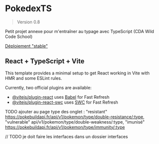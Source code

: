 # PokedexTS

> Version 0.8

Petit projet annexe pour m'entraîner au typage avec TypeScript (CDA Wild Code School)

[Déploiement "stable"](https://pokedex-ts-try.vercel.app/)


## React + TypeScript + Vite

This template provides a minimal setup to get React working in Vite with HMR and some ESLint rules.

Currently, two official plugins are available:

- [@vitejs/plugin-react](https://github.com/vitejs/vite-plugin-react/blob/main/packages/plugin-react/README.md) uses [Babel](https://babeljs.io/) for Fast Refresh
- [@vitejs/plugin-react-swc](https://github.com/vitejs/vite-plugin-react-swc) uses [SWC](https://swc.rs/) for Fast Refresh


TODO
ajouter au page type des onglet :
"resistant" https://pokebuildapi.fr/api/v1/pokemon/type/double-resistance/:type, 
"vulnerable" api/v1/pokemon/type/double-weakness/:type,
"imunisé" https://pokebuildapi.fr/api/v1/pokemon/type/immunity/:type





// TODO  je doit faire les interfaces dans un dossier interfaces 
